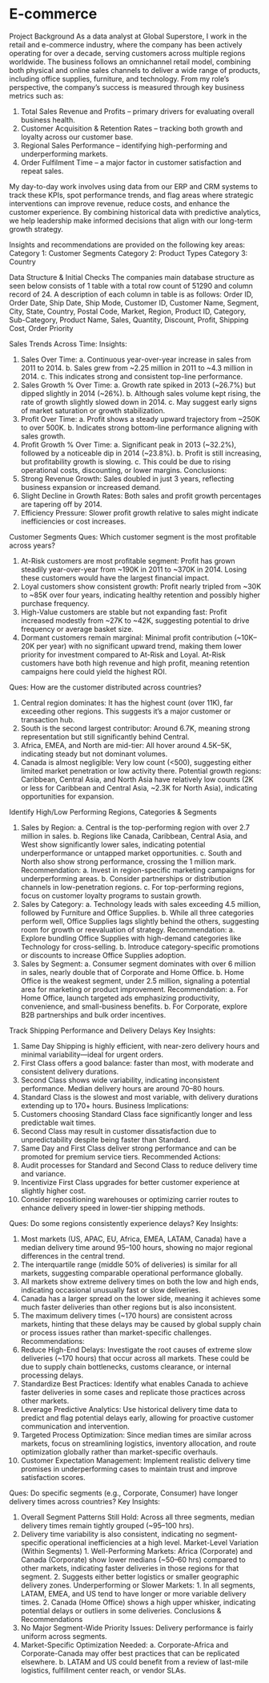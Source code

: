 # E-commerce

Project Background
As a data analyst at Global Superstore, I work in the retail and e-commerce industry, where the company has been actively operating for over a decade, serving customers across multiple regions worldwide. The business follows an omnichannel retail model, combining both physical and online sales channels to deliver a wide range of products, including office supplies, furniture, and technology. From my role’s perspective, the company’s success is measured through key business metrics such as:
1. Total Sales Revenue and Profits – primary drivers for evaluating overall business health.
2. Customer Acquisition & Retention Rates – tracking both growth and loyalty across our customer base.
3. Regional Sales Performance – identifying high-performing and underperforming markets.
4. Order Fulfilment Time – a major factor in customer satisfaction and repeat sales.

My day-to-day work involves using data from our ERP and CRM systems to track these KPIs, spot performance trends, and flag areas where strategic interventions can improve revenue, reduce costs, and enhance the customer experience. By combining historical data with predictive analytics, we help leadership make informed decisions that align with our long-term growth strategy.

Insights and recommendations are provided on the following key areas:
Category 1: Customer Segments
Category 2: Product Types
Category 3: Country

Data Structure & Initial Checks
The companies main database structure as seen below consists of 1 table with a total row count of 51290 and column record of 24. A description of each column in table is as follows:
Order ID, Order Date, Ship Date, Ship Mode, Customer ID, Customer Name, Segment, City, State, Country, Postal Code, Market, Region, Product ID, Category, Sub-Category, Product Name, Sales,
Quantity, Discount, Profit, Shipping Cost, Order Priority       

Sales Trends Across Time: 
Insights:
1. Sales Over Time:
    a. Continuous year-over-year increase in sales from 2011 to 2014.
    b. Sales grew from ~2.25 million in 2011 to ~4.3 million in 2014.
    c. This indicates strong and consistent top-line performance.
2. Sales Growth % Over Time:
    a. Growth rate spiked in 2013 (~26.7%) but dipped slightly in 2014 (~26%).
    b. Although sales volume kept rising, the rate of growth slightly slowed down in 2014.
    c. May suggest early signs of market saturation or growth stabilization.
3. Profit Over Time:
    a. Profit shows a steady upward trajectory from ~250K to over 500K.
    b. Indicates strong bottom-line performance aligning with sales growth.
4. Profit Growth % Over Time:
    a. Significant peak in 2013 (~32.2%), followed by a noticeable dip in 2014 (~23.8%).
    b. Profit is still increasing, but profitability growth is slowing.
    c. This could be due to rising operational costs, discounting, or lower margins.
Conclusions:
1. Strong Revenue Growth: Sales doubled in just 3 years, reflecting business expansion or increased demand.
2. Slight Decline in Growth Rates: Both sales and profit growth percentages are tapering off by 2014.
3. Efficiency Pressure: Slower profit growth relative to sales might indicate inefficiencies or cost increases.

Customer Segments 
Ques: Which customer segment is the most profitable across years?
1. At-Risk customers are most profitable segment: Profit has grown steadily year-over-year from ~190K in 2011 to ~370K in 2014. Losing these customers would have the largest financial impact.
2. Loyal customers show consistent growth: Profit nearly tripled from ~30K to ~85K over four years, indicating healthy retention and possibly higher purchase frequency.
3. High-Value customers are stable but not expanding fast: Profit increased modestly from ~27K to ~42K, suggesting potential to drive frequency or average basket size.
4. Dormant customers remain marginal: Minimal profit contribution (~10K–20K per year) with no significant upward trend, making them lower priority for investment compared to At-Risk and Loyal.
At-Risk customers have both high revenue and high profit, meaning retention campaigns here could yield the highest ROI.

Ques: How are the customer distributed across countries?
1. Central region dominates: It has the highest count (over 11K), far exceeding other regions. This suggests it’s a major customer or transaction hub.
2. South is the second largest contributor: Around 6.7K, meaning strong representation but still significantly behind Central.
3. Africa, EMEA, and North are mid-tier: All hover around 4.5K–5K, indicating steady but not dominant volumes.
4. Canada is almost negligible: Very low count (<500), suggesting either limited market penetration or low activity there.
Potential growth regions: Caribbean, Central Asia, and North Asia have relatively low counts (2K or less for Caribbean and Central Asia, ~2.3K for North Asia), indicating opportunities for expansion.

Identify High/Low Performing Regions, Categories & Segments
1. Sales by Region:
    a. Central is the top-performing region with over 2.7 million in sales.
    b. Regions like Canada, Caribbean, Central Asia, and West show significantly lower sales, indicating potential underperformance or untapped market opportunities.
    c. South and North also show strong performance, crossing the 1 million mark.
  Recommendation:
  a. Invest in region-specific marketing campaigns for underperforming areas.
  b. Consider partnerships or distribution channels in low-penetration regions.
  c. For top-performing regions, focus on customer loyalty programs to sustain growth.
2. Sales by Category:
    a. Technology leads with sales exceeding 4.5 million, followed by Furniture and Office Supplies.
    b. While all three categories perform well, Office Supplies lags slightly behind the others, suggesting room for growth or reevaluation of strategy.
  Recommendation:
    a. Explore bundling Office Supplies with high-demand categories like Technology for cross-selling.
    b. Introduce category-specific promotions or discounts to increase Office Supplies adoption.
3. Sales by Segment:
    a. Consumer segment dominates with over 6 million in sales, nearly double that of Corporate and Home Office.
    b. Home Office is the weakest segment, under 2.5 million, signaling a potential area for marketing or product improvement.
   Recommendation:
    a. For Home Office, launch targeted ads emphasizing productivity, convenience, and small-business benefits.
    b. For Corporate, explore B2B partnerships and bulk order incentives.

Track Shipping Performance and Delivery Delays
Key Insights:
  1. Same Day Shipping is highly efficient, with near-zero delivery hours and minimal variability—ideal for urgent orders.
  2. First Class offers a good balance: faster than most, with moderate and consistent delivery durations.
  3. Second Class shows wide variability, indicating inconsistent performance. Median delivery hours are around 70–80 hours.
  4. Standard Class is the slowest and most variable, with delivery durations extending up to 170+ hours.
Business Implications:
  1. Customers choosing Standard Class face significantly longer and less predictable wait times.
  2. Second Class may result in customer dissatisfaction due to unpredictability despite being faster than Standard.
  3. Same Day and First Class deliver strong performance and can be promoted for premium service tiers.
Recommended Actions:
  1. Audit processes for Standard and Second Class to reduce delivery time and variance.
  2. Incentivize First Class upgrades for better customer experience at slightly higher cost.
  3. Consider repositioning warehouses or optimizing carrier routes to enhance delivery speed in lower-tier shipping methods.

Ques: Do some regions consistently experience delays?
Key Insights: 
  1. Most markets (US, APAC, EU, Africa, EMEA, LATAM, Canada) have a median delivery time around 95–100 hours, showing no major regional differences in the central trend.
  2. The interquartile range (middle 50% of deliveries) is similar for all markets, suggesting comparable operational performance globally.
  3. All markets show extreme delivery times on both the low and high ends, indicating occasional unusually fast or slow deliveries.
  4. Canada has a larger spread on the lower side, meaning it achieves some much faster deliveries than other regions but is also inconsistent.
  5. The maximum delivery times (~170 hours) are consistent across markets, hinting that these delays may be caused by global supply chain or process issues rather than market-specific challenges.
Recommendations:
1. Reduce High-End Delays: Investigate the root causes of extreme slow deliveries (~170 hours) that occur across all markets. These could be due to supply chain bottlenecks, customs clearance, or internal processing delays.
2. Standardize Best Practices: Identify what enables Canada to achieve faster deliveries in some cases and replicate those practices across other markets.
3. Leverage Predictive Analytics: Use historical delivery time data to predict and flag potential delays early, allowing for proactive customer communication and intervention.
4. Targeted Process Optimization: Since median times are similar across markets, focus on streamlining logistics, inventory allocation, and route optimization globally rather than market-specific overhauls.
5. Customer Expectation Management: Implement realistic delivery time promises in underperforming cases to maintain trust and improve satisfaction scores.

Ques: Do specific segments (e.g., Corporate, Consumer) have longer delivery times across countries?
Key Insights:
  1. Overall Segment Patterns Still Hold: Across all three segments, median delivery times remain tightly grouped (~95–100 hrs).
  2. Delivery time variability is also consistent, indicating no segment-specific operational inefficiencies at a high level.
  Market-Level Variation (Within Segments)
    1. Well-Performing Markets:
    Africa (Corporate) and Canada (Corporate) show lower medians (~50–60 hrs) compared to other markets, indicating faster deliveries in those regions for that segment.
    2. Suggests either better logistics or smaller geographic delivery zones.
  Underperforming or Slower Markets:
    1. In all segments, LATAM, EMEA, and US tend to have longer or more variable delivery times.
    2. Canada (Home Office) shows a high upper whisker, indicating potential delays or outliers in some deliveries.
Conclusions & Recommendations
  1. No Major Segment-Wide Priority Issues: Delivery performance is fairly uniform across segments.
  2. Market-Specific Optimization Needed:
      a. Corporate-Africa and Corporate-Canada may offer best practices that can be replicated elsewhere.
      b. LATAM and US could benefit from a review of last-mile logistics, fulfillment center reach, or vendor SLAs.
